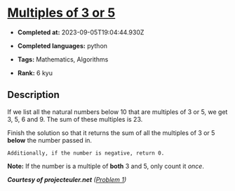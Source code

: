 # [Multiples of 3 or 5](https://www.codewars.com/kata/514b92a657cdc65150000006)

- **Completed at:** 2023-09-05T19:04:44.930Z

- **Completed languages:** python

- **Tags:** Mathematics, Algorithms

- **Rank:** 6 kyu

## Description

If we list all the natural numbers below 10 that are multiples of 3 or 5, we get 3, 5, 6 and 9. The sum of these multiples is 23.

Finish the solution so that it returns the sum of all the multiples of 3 or 5 **below** the number passed in. 

~~~if:c,cobol,commonlisp,cpp,csharp,dart,elixir,factor,fsharp,javascript,julia,kotlin,lua,nasm,php,prolog,python,raqcket,ruby,rust,shell,swift,typescript
Additionally, if the number is negative, return 0.
~~~

**Note:** If the number is a multiple of **both** 3 and 5, only count it *once*.
  
***Courtesy of projecteuler.net** ([Problem 1](https://projecteuler.net/problem=1))*
